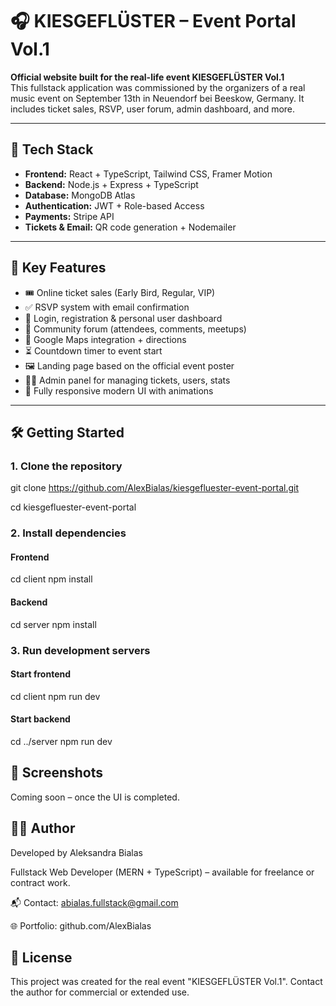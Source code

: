 # 🎧 KIESGEFLÜSTER – Event Portal Vol.1

**Official website built for the real-life event KIESGEFLÜSTER Vol.1**  
This fullstack application was commissioned by the organizers of a real music event on September 13th in Neuendorf bei Beeskow, Germany. It includes ticket sales, RSVP, user forum, admin dashboard, and more.

---

## 🚀 Tech Stack

- **Frontend:** React + TypeScript, Tailwind CSS, Framer Motion
- **Backend:** Node.js + Express + TypeScript
- **Database:** MongoDB Atlas
- **Authentication:** JWT + Role-based Access
- **Payments:** Stripe API
- **Tickets & Email:** QR code generation + Nodemailer

---

## 🎯 Key Features

- 🎟️ Online ticket sales (Early Bird, Regular, VIP)
- ✅ RSVP system with email confirmation
- 👤 Login, registration & personal user dashboard
- 💬 Community forum (attendees, comments, meetups)
- 📍 Google Maps integration + directions
- ⏳ Countdown timer to event start
- 🖼️ Landing page based on the official event poster
- 👨‍💼 Admin panel for managing tickets, users, stats
- 📱 Fully responsive modern UI with animations

---


## 🛠️ Getting Started

### 1. Clone the repository

git clone https://github.com/AlexBialas/kiesgefluester-event-portal.git

cd kiesgefluester-event-portal

### 2. Install dependencies

#### Frontend
cd client
npm install

#### Backend
cd server
npm install

### 3. Run development servers

#### Start frontend
cd client
npm run dev

#### Start backend
cd ../server
npm run dev

## 📸 Screenshots

Coming soon – once the UI is completed.

## 👩‍💻 Author

Developed by Aleksandra Bialas

Fullstack Web Developer (MERN + TypeScript) – available for freelance or contract work.

📬 Contact: abialas.fullstack@gmail.com

🌐 Portfolio: github.com/AlexBialas

## 📜 License

This project was created for the real event "KIESGEFLÜSTER Vol.1".
Contact the author for commercial or extended use.
